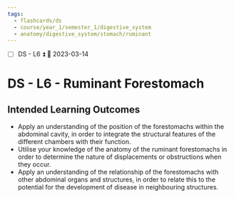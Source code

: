 ```yaml
---
tags:
  - flashcards/ds
  - course/year_1/semester_1/digestive_system
  - anatomy/digestive_system/stomach/ruminant
---
```


- [ ] DS - L6 ⏫ 📅 2023-03-14

# DS - L6 - Ruminant Forestomach
## Intended Learning Outcomes
- Apply an understanding of the position of the forestomachs within the abdominal cavity, in order to integrate the structural features of the different chambers with their function.
- Utilise your knowledge of the anatomy of the ruminant forestomachs in order to determine the nature of displacements or obstructions when they occur.
- Apply an understanding of the relationship of the forestomachs with other abdominal organs and structures, in order to relate this to the potential for the development of disease in neighbouring structures.